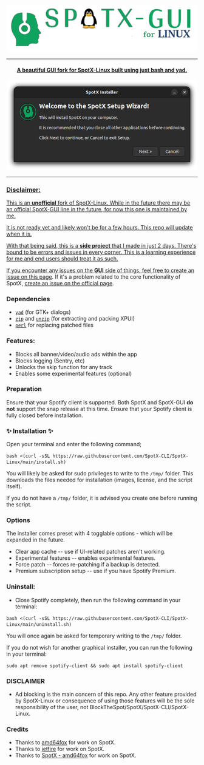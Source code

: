 
  <p align="center">
  <a href="https://github.com/DabiaTheNord/SpotX-GUI-Linux"><img src="https://github.com/DabiaTheNord/SpotX-GUI-Linux/raw/main/.github/Pic/logo.png" />
</p>

***

<center>
    <h4 align="center">A beautiful GUI fork for SpotX-Linux built using just bash and yad.</h4>
</center>
  <p align="center">
  <a href="https://github.com/DabiaTheNord/SpotX-GUI-Linux"><img src="https://github.com/DabiaTheNord/SpotX-GUI-Linux/raw/main/.github/Pic/preview1.png"/>
</p>

---

### Disclaimer:

This is an **unofficial** fork of SpotX-Linux. While in the future there may be an official SpotX-GUI line in the future, for now this one is maintained by me.

It is not ready yet and likely won't be for a few hours. This repo will update when it is.

With that being said, this is a **side project** that I made in just 2 days. There's bound to be errors and issues in every corner. This is a learning experience for me and end users should treat it as such.

If you encounter any issues on the **GUI** side of things, feel free to [create an issue on this page](https://github.com/DabiaTheNord/SpotX-GUI-Linux/issues/new). If it's a problem related to the core functionality of SpotX, [create an issue on the official page](https://github.com/SpotX-CLI/SpotX-Linux/issues/new).

### Dependencies

- <a href="https://howtoinstall.co/en/yad" title="Tip: run 'sudo apt install yad' to install.">`yad`</a> (for GTK+ dialogs)
- <a href="https://howtoinstall.co/en/zip" title="Tip: run 'sudo apt install zip' to install.">`zip`</a> and <a href="https://howtoinstall.co/en/unzip" title="Tip: run 'sudo apt install unzip' to install.">`unzip`</a> (for extracting and packing XPUI)
- <a href="https://howtoinstall.co/en/perl" title="Tip: run 'sudo apt install perl' to install.">`perl`</a> for replacing patched files

### Features:

- Blocks all banner/video/audio ads within the app
- Blocks logging (Sentry, etc)
- Unlocks the skip function for any track
- Enables some experimental features (optional)

### Preparation
Ensure that your Spotify client is supported. Both SpotX and SpotX-GUI **do not** support the snap release at this time. Ensure that your Spotify client is fully closed before installation.

### ✨ **Installation** ✨

Open your terminal and enter the following command;
```
bash <(curl -sSL https://raw.githubusercontent.com/SpotX-CLI/SpotX-Linux/main/install.sh)
```
You will likely be asked for sudo privileges to write to the `/tmp/` folder. This downloads the files needed for installation (images, license, and the script itself). 

If you do not have a `/tmp/` folder, it is advised you create one before running the script.

### Options

The installer comes preset with 4 togglable options - which will be expanded in the future.
- Clear app cache -- use if UI-related patches aren't working.
- Experimental features -- enables experimental features.
- Force patch -- forces re-patching if a backup is detected.
- Premium subscription setup -- use if you have Spotify Premium.

### Uninstall:

- Close Spotify completely, then run the following command in your terminal:
```
bash <(curl -sSL https://raw.githubusercontent.com/SpotX-CLI/SpotX-Linux/main/uninstall.sh)
```
You will once again be asked for temporary writing to the `/tmp/` folder.

If you do not wish for another graphical installer, you can run the following in your terminal:
```
sudo apt remove spotify-client && sudo apt install spotify-client
```

### DISCLAIMER

- Ad blocking is the main concern of this repo. Any other feature provided by SpotX-Linux or consequence of using those features will be the sole responsibility of the user, not BlockTheSpot/SpotX/SpotX-CLI/SpotX-Linux.

### Credits

- Thanks to [amd64fox](https://github.com/amd64fox/spotx) for work on SpotX.
- Thanks to [jetfire](https://github.com/jetfir3) for work on SpotX.
- Thanks to [SpotX - amd64fox](https://github.com/amd64fox/spotx) for work on SpotX.
